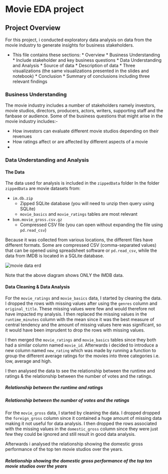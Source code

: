 # Movie EDA project

## Project Overview

For this project, i conducted exploratory data analysis on data from the movie industry to generate insights for business stakeholders.


* This file contains these sections:
       * Overview
       * Business Understanding
          * Include stakeholder and key business questions
       * Data Understanding and Analysis
          * Source of data
          * Description of data
          * Three visualizations (the same visualizations presented in the slides and notebook)
       * Conclusion
          * Summary of conclusions including three relevant findings

### Business Understanding
The movie industry includes a number of stakeholders namely investors, movie studios, directors, producers, actors, writers, supporting staff and the fanbase or audience. Some of the business questions that might arise in the movie industry includes:-
- How investors can evaluate different movie studios depending on their revenues
- How ratings affect or are affected by different aspects of a movie
-

### Data Understanding and Analysis

#### The Data
The data used for analysis is included in the `zippedData` folder
In the folder `zippedData` are movie datasets from:

* `im.db.zip`
  * Zipped SQLite database (you will need to unzip then query using SQLite)
  * `movie_basics` and `movie_ratings` tables are most relevant
* `bom.movie_gross.csv.gz`
  * Compressed CSV file (you can open without expanding the file using `pd.read_csv`)

Because it was collected from various locations, the different files have different formats. Some are compressed CSV (comma-separated values) that can be opened using spreadsheet software or `pd.read_csv`, while the data from IMDB is located in a SQLite database.

![movie data erd](https://raw.githubusercontent.com/learn-co-curriculum/dsc-phase-1-project-v2-4/master/movie_data_erd.jpeg)

Note that the above diagram shows ONLY the IMDB data. 

#### Data Cleaning & Data Analysis
For the `movie_ratings` and `movie_basics` data, I started by cleaning the data. I dropped the rows with missing values after using the `genres` column and `original_title`. These missing values were few and would therefore not have impacted my analysis. I then replaced the missing values in the `runtime_minutes` column with the mean since it was the best measure of central tendency and the amount of missing values here was significant, so it would have been imprudent to drop the rows with missing values.

I then merged the `movie_ratings` and `movie_basics` tables since they both had a similar column named `movie_id`. Afterwards i decided to introduce a new column named `new_rating` which was made by running a function to group the different average ratings for the movies into three categories i.e. low, average and high. 

I then analysed the data to see the relationship between the runtime and ratings & the relationship between the number of votes and the ratings.

##### Relationship between the runtime and ratings


##### Relationship between the number of votes and the ratings


For the `movie_gross` data, I started by cleaning the data. I dropped dropped the `foreign_gross` column since it contained a huge amount of missing data making it not useful for data analysis. I then dropped the rows associated with the missing values in the `domestic_gross` column since they were just few they could be ignored and still result in good data analysis.

Afterwards i analysed the relationship showing the domestic gross performance of the top ten movie studios over the years. 
  
##### Relationship showing the domestic gross performance of the top ten movie studios over the years







